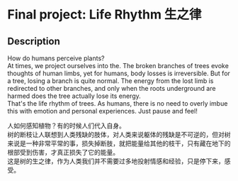 # Final project: Life Rhythm 生之律

## Description
How do humans perceive plants?
<br/>
At times, we project ourselves into the. The broken branches of trees evoke thoughts of human limbs, yet for humans, body losses is irreversible. But for a tree, losing a branch is quite normal. The energy from the lost limb is redirected to other branches, and only when the roots underground are harmed does the tree actually lose its energy.
<br/>
That's the life rhythm of trees. As humans, there is no need to overly imbue this with emotion and personal experiences. Just pause and feel!
<br/>


人如何感知植物？有的时候人们代入自身。
<br/>
树的断枝让人联想到人类残缺的肢体，对人类来说躯体的残缺是不可逆的，但对树来说是一种非常平常的事，损失掉断肢，就把能量给其他的枝干，只有藏在地下的根部受到伤害，才真正损失了它的能量。
<br/>
这是树的生之律，作为人类我们并不需要过多地投射情感和经验，只是停下来，感受。


